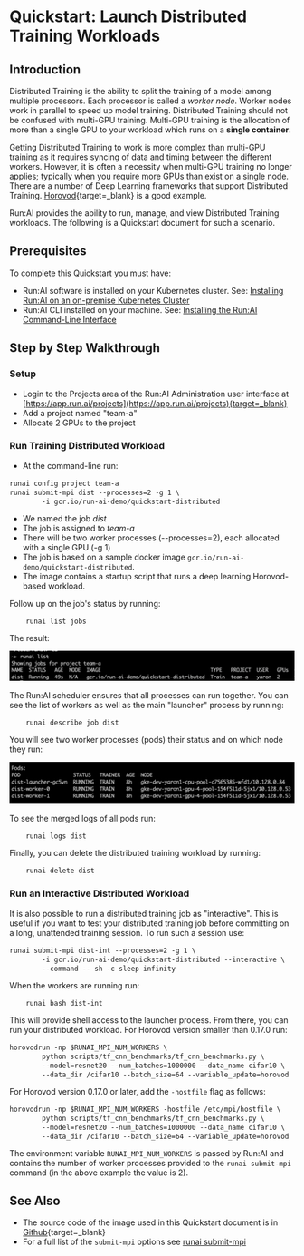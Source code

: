 # Quickstart: Launch Distributed Training Workloads

## Introduction

Distributed Training is the ability to split the training of a model among multiple processors. Each processor is called a _worker node_. Worker nodes work in parallel to speed up model training. Distributed Training should not be confused with multi-GPU training. Multi-GPU training is the allocation of more than a single GPU to your workload which runs on a __single container__.

Getting Distributed Training to work is more complex than multi-GPU training as it requires syncing of data and timing between the different workers. However, it is often a necessity when multi-GPU training no longer applies; typically when you require more GPUs than exist on a single node. There are a number of Deep Learning frameworks that support Distributed Training. [Horovod](https://eng.uber.com/horovod/){target=_blank} is a good example.

Run:AI provides the ability to run, manage, and view Distributed Training workloads. The following is a Quickstart document for such a scenario.

## Prerequisites

To complete this Quickstart you must have:

*   Run:AI software is installed on your Kubernetes cluster. See: [Installing Run:AI on an on-premise Kubernetes Cluster](../../Administrator/Cluster-Setup/cluster-install.md)
*   Run:AI CLI installed on your machine. See: [Installing the Run:AI Command-Line Interface](../../Administrator/Researcher-Setup/cli-install.md)

## Step by Step Walkthrough

### Setup

*   Login to the Projects area of the Run:AI Administration user interface at [https://app.run.ai/projects](https://app.run.ai/projects){target=_blank}
*   Add a project named "team-a"
*   Allocate 2 GPUs to the project

### Run Training Distributed Workload

*   At the command-line run:

``` shell
runai config project team-a
runai submit-mpi dist --processes=2 -g 1 \
        -i gcr.io/run-ai-demo/quickstart-distributed
```

*   We named the job _dist_
*   The job is assigned to _team-a_
*   There will be two worker processes (--processes=2), each allocated with a single GPU (-g 1)
*   The job is based on a sample docker image ``gcr.io/run-ai-demo/quickstart-distributed``.
*   The image contains a startup script that runs a deep learning Horovod-based workload.


Follow up on the job's status by running:

        runai list jobs

The result:

![mceclip11.png](img/mceclip11.png)

The Run:AI scheduler ensures that all processes can run together. You can see the list of workers as well as the main "launcher" process by running:

        runai describe job dist

You will see two worker processes (pods) their status and on which node they run:

![mceclip12.png](img/mceclip12.png)

To see the merged logs of all pods run:

        runai logs dist

Finally, you can delete the distributed training workload by running:

        runai delete dist

### Run an Interactive Distributed Workload

It is also possible to run a distributed training job as "interactive". This is useful if you want to test your distributed training job before committing on a long, unattended training session. To run such a session use:

``` shell
runai submit-mpi dist-int --processes=2 -g 1 \
        -i gcr.io/run-ai-demo/quickstart-distributed --interactive \
        --command -- sh -c sleep infinity 
```

When the workers are running run:

        runai bash dist-int

This will provide shell access to the launcher process. From there, you can run your distributed workload. For Horovod version smaller than 0.17.0 run:

``` shell
horovodrun -np $RUNAI_MPI_NUM_WORKERS \
        python scripts/tf_cnn_benchmarks/tf_cnn_benchmarks.py \
        --model=resnet20 --num_batches=1000000 --data_name cifar10 \
        --data_dir /cifar10 --batch_size=64 --variable_update=horovod
```

For Horovod version 0.17.0 or later, add the `-hostfile` flag as follows:

``` shell
horovodrun -np $RUNAI_MPI_NUM_WORKERS -hostfile /etc/mpi/hostfile \
        python scripts/tf_cnn_benchmarks/tf_cnn_benchmarks.py \
        --model=resnet20 --num_batches=1000000 --data_name cifar10 \
        --data_dir /cifar10 --batch_size=64 --variable_update=horovod 
```


The environment variable ``RUNAI_MPI_NUM_WORKERS`` is passed by Run:AI and contains the number of worker processes provided to the ``runai submit-mpi`` command (in the above example the value is 2).


## See Also

*   The source code of the image used in this Quickstart document is in [Github](https://github.com/run-ai/docs/tree/master/quickstart/distributed){target=_blank}
*   For a full list of the ``submit-mpi`` options see [runai submit-mpi](../cli-reference/runai-submit-mpi.md)

